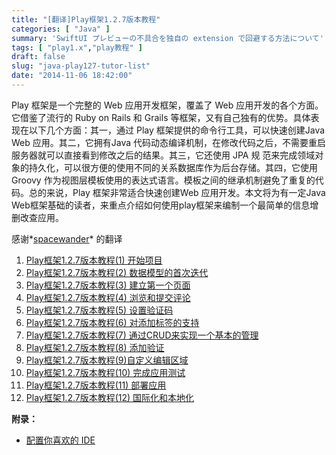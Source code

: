 ```yaml
---
title: "[翻译]Play框架1.2.7版本教程"
categories: [ "Java" ]
summary: 'SwiftUI プレビューの不具合を独自の extension で回避する方法について'
tags: [ "play1.x","play教程" ]
draft: false
slug: "java-play127-tutor-list"
date: "2014-11-06 18:42:00"
---
```


   Play 框架是一个完整的 Web 应用开发框架，覆盖了 Web 应用开发的各个方面。它借鉴了流行的 Ruby on Rails 和 Grails 等框架，又有自己独有的优势。具体表现在以下几个方面：其一，通过 Play 框架提供的命令行工具，可以快速创建Java Web 应用。其二，它拥有Java 代码动态编译机制，在修改代码之后，不需要重启服务器就可以直接看到修改之后的结果。其三，它还使用 JPA 规
范来完成领域对象的持久化，可以很方便的使用不同的关系数据库作为后台存储。其四，它使用 Groovy 作为视图层模板使用的表达式语言。模板之间的继承机制避免了重复的代码。总的来说，Play 框架非常适合快速创建Web 应用开发。本文将为有一定Java Web框架基础的读者，来重点介绍如何使用play框架来编制一个最简单的信息增删改查应用。


<!--more-->


感谢*[spacewander](http://segmentfault.com/u/spacewander)* 的翻译
 1. [Play框架1.2.7版本教程(1) 开始项目](http://segmentfault.com/blog/spacewander/1190000000575009)
 2. [Play框架1.2.7版本教程(2) 数据模型的首次迭代](http://segmentfault.com/blog/spacewander/1190000000578205)
 3. [Play框架1.2.7版本教程(3) 建立第一个页面](http://segmentfault.com/blog/spacewander/1190000000578466)
 4. [Play框架1.2.7版本教程(4) 浏览和提交评论](http://segmentfault.com/blog/spacewander/1190000000578466)
 5. [Play框架1.2.7版本教程(5) 设置验证码](http://segmentfault.com/blog/spacewander/1190000000584517)
 6. [Play框架1.2.7版本教程(6) 对添加标签的支持](http://segmentfault.com/blog/spacewander/1190000000584661)
 7. [Play框架1.2.7版本教程(7) 通过CRUD来实现一个基本的管理](http://segmentfault.com/blog/spacewander/1190000000585257)
 8. [Play框架1.2.7版本教程(8) 添加验证](http://segmentfault.com/blog/spacewander/1190000000588763)
 9. [Play框架1.2.7版本教程(9)自定义编辑区域](http://segmentfault.com/blog/spacewander/1190000000588769)
 10. [Play框架1.2.7版本教程(10) 完成应用测试](http://segmentfault.com/blog/spacewander/1190000000588804)
 11. [Play框架1.2.7版本教程(11) 部署应用](http://segmentfault.com/blog/spacewander/1190000000589643)
 12. [Play框架1.2.7版本教程(12) 国际化和本地化](http://segmentfault.com/blog/spacewander/1190000000589655)

**附录：**
 - [配置你喜欢的 IDE](http://segmentfault.com/blog/spacewander/1190000000575009)
